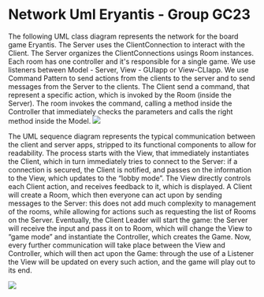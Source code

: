 # Network Uml Eryantis - Group GC23

The following UML class diagram represents the network for the board game Eryantis. The Server uses the ClientConnection to interact with the Client. The Server organizes the ClientConnections usings Room instances. Each room has one controller and it's responsible for a single game. We use listeners between Model - Server, View - GUIapp or View-CLIapp. We use Command Pattern to send actions from the clients to the server and to send messages from the Server to the clients.
The Client send a command, that represent a specific action, which is invoked by the Room (inside the Server). The room invokes the command, calling a method inside the Controller that immediately checks the parameters and calls the right method inside the Model.
![](kb/polimi-notes/BSc%20(ITA)/Ingegneria%20del%20Software/Progetto%20ingegneria%20del%20software/NetworkClassUML.jpg)

The UML sequence diagram represents the typical communication between the client and server apps, stripped to its functional components to allow for readability.
The process starts with the View, that immediately instantiates the Client, which in turn immediately tries to connect to the Server: if a connection is secured, the Client is notified, and passes on the information to the View, which updates to the “lobby mode”.
The View directly controls each Client action, and receives feedback to it, which is displayed.
A Client will create a Room, which then everyone can act upon by sending messages to the Server: this does not add much complexity to management of the rooms, while allowing for actions such as requesting the list of Rooms on the Server.
Eventually, the Client Leader will start the game: the Server will receive the input and pass it on to Room, which will change the View to “game mode” and instantiate the Controller, which creates the Game.
Now, every further communication will take place between the View and Controller, which will then act upon the Game: through the use of a Listener the View will be updated on every such action, and the game will play out to its end.

![](kb/polimi-notes/BSc%20(ITA)/Ingegneria%20del%20Software/Progetto%20ingegneria%20del%20software/NetworkSequenceUML.jpg)